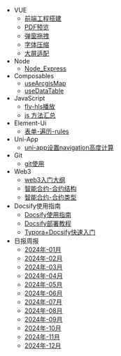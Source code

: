 <!--
 * @Description: 侧边栏文件
 * @Version: 2.0
 * @Autor: GXY
 * @Date: 2024-10-31 13:23:26
 * @LastEditors: GXY
 * @LastEditTime: 2024-12-24 11:47:35
-->
* VUE
  * [前端工程搭建](/ProjectDocs/Web_Engineering_Construction.md)
  * [PDF预览](/ProjectDocs/Preview_Pdf.md)
  * [弹窗拖拽](/ProjectDocs/Pop_Up_Drag.md)
  * [字体压缩](/ProjectDocs/Font_Compression.md)
  * [大屏适配](/ProjectDocs/Large_Screen_Adaptation.md)
* Node
  * [Node_Express](/ProjectDocs/Node_Express.md)
* Composables
  * [useArcgisMap](/ProjectDocs/Use_Arcgis_Map.md)
  * [useDataTable](/ProjectDocs/Use_Data_Table.md)
* JavaScript
  * [flv-hls播放](/ProjectDocs/Flv_Hls_Play.md)
  * [js 方法汇总](/ProjectDocs/Method_Js.md)
* Element-Ui
  * [表单-遍历-rules](/ProjectDocs/Form_Traversal_Rules.md)
* Uni-App
  * [uni-app设置navigation高度计算](/ProjectDocs/Navigation_Height_Calculation.md)
* Git
  * [git使用](/ProjectDocs/Method_Git.md) 
* Web3
  * [web3入门大纲](/ProjectDocs/Started_Outline.md)
  * [智能合约-合约结构](/ProjectDocs/Solidity_Structure.md)
  * [智能合约-合约类型](/ProjectDocs/Solidity_Type.md)
* Docsify使用指南
  * [Docsify使用指南](/ProjectDocs/Docsify_User_Guide.md)
  * [Docsify部署教程](/ProjectDocs/Docsify_Deployment_Tutorial.md)
  * [Typora+Docsify快速入门](/ProjectDocs/Typora_Docsify_Quick_Start.md)
* 日报周报
  * [2024年-01月](/ProjectDocs/2024_01.md)
  * [2024年-02月](/ProjectDocs/2024_02.md)
  * [2024年-03月](/ProjectDocs/2024_03.md)
  * [2024年-04月](/ProjectDocs/2024_04.md)
  * [2024年-05月](/ProjectDocs/2024_05.md)
  * [2024年-06月](/ProjectDocs/2024_06.md)
  * [2024年-07月](/ProjectDocs/2024_07.md)
  * [2024年-08月](/ProjectDocs/2024_08.md)
  * [2024年-09月](/ProjectDocs/2024_09.md)
  * [2024年-10月](/ProjectDocs/2024_10.md)
  * [2024年-11月](/ProjectDocs/2024_11.md)
  * [2024年-12月](/ProjectDocs/2024_12.md)
  